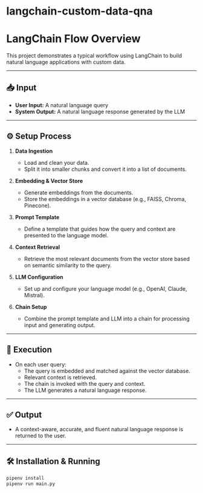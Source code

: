 # langchain-custom-data-qna

# LangChain Flow Overview

This project demonstrates a typical workflow using LangChain to build natural language applications with custom data.

---

## 📥 Input

- **User Input:** A natural language query  
- **System Output:** A natural language response generated by the LLM

---

## ⚙️ Setup Process

1. **Data Ingestion**
   - Load and clean your data.
   - Split it into smaller chunks and convert it into a list of documents.

2. **Embedding & Vector Store**
   - Generate embeddings from the documents.
   - Store the embeddings in a vector database (e.g., FAISS, Chroma, Pinecone).

3. **Prompt Template**
   - Define a template that guides how the query and context are presented to the language model.

4. **Context Retrieval**
   - Retrieve the most relevant documents from the vector store based on semantic similarity to the query.

5. **LLM Configuration**
   - Set up and configure your language model (e.g., OpenAI, Claude, Mistral).

6. **Chain Setup**
   - Combine the prompt template and LLM into a chain for processing input and generating output.

---

## 🚀 Execution

- On each user query:
  - The query is embedded and matched against the vector database.
  - Relevant context is retrieved.
  - The chain is invoked with the query and context.
  - The LLM generates a natural language response.

---

## ✅ Output

- A context-aware, accurate, and fluent natural language response is returned to the user.

---
## 🛠️ Installation & Running

```bash
pipenv install
pipenv run main.py

